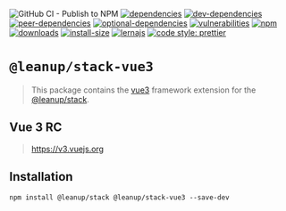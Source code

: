 ![GitHub CI - Publish to NPM](https://github.com/leanupjs/leanup/workflows/GitHub%20CI%20-%20Publish%20to%20NPM/badge.svg)
[![dependencies][dependencies]][dependencies-url]
[![dev-dependencies][dev-dependencies]][peer-dependencies-url]
[![peer-dependencies][peer-dependencies]][peer-dependencies-url]
[![optional-dependencies][optional-dependencies]][peer-dependencies-url]
[![vulnerabilities][vulnerabilities]][vulnerabilities-url]
[![npm][npm]][npm-url]
[![downloads][downloads]][downloads-url]
[![install-size][install-size]][install-size-url]
[![lernajs][lernajs]][lernajs-url]
[![code style: prettier](https://img.shields.io/badge/code_style-prettier-ff69b4.svg)](https://github.com/prettier/prettier)

[npm]: https://img.shields.io/npm/v/@leanup/cli-vue3
[npm-url]: https://www.npmjs.com/package/@leanup/cli-vue3
[dependencies]: https://status.david-dm.org/gh/leanupjs/leanup.svg?path=packages/stack/frameworks/vue3&ref=release/1.1
[dependencies-url]: https://david-dm.org/leanupjs/leanup?path=packages/stack/frameworks/vue3&ref=release/1.1
[dev-dependencies]: https://status.david-dm.org/gh/leanupjs/leanup.svg?path=packages/stack/frameworks/vue3&ref=release/1.1&type=dev
[dev-dependencies-url]: https://david-dm.org/leanupjs/leanup?path=packages/stack/frameworks/vue3&ref=release/1.1&type=dev
[peer-dependencies]: https://status.david-dm.org/gh/leanupjs/leanup.svg?path=packages/stack/frameworks/vue3&ref=release/1.1&type=peer
[peer-dependencies-url]: https://david-dm.org/leanupjs/leanup?path=packages/stack/frameworks/vue3&ref=release/1.1&type=peer
[optional-dependencies]: https://status.david-dm.org/gh/leanupjs/leanup.svg?path=packages/stack/frameworks/vue3&ref=release/1.1&type=optional
[optional-dependencies-url]: https://david-dm.org/leanupjs/leanup?path=packages/stack/frameworks/vue3&ref=release/1.1&type=optional
[vulnerabilities]: https://img.shields.io/snyk/vulnerabilities/npm/@leanup/cli-vue3
[vulnerabilities-url]: https://snyk.io/test/npm/@leanup/cli-vue3
[downloads]: https://img.shields.io/npm/dt/@leanup/cli-vue3
[downloads-url]: https://npmcharts.com/compare/@leanup/cli-vue3?minimal=true
[install-size]: https://packagephobia.now.sh/badge?p=@leanup/cli-vue3@next
[install-size-url]: https://packagephobia.now.sh/result?p=@leanup/cli-vue3@next
[lernajs]: https://img.shields.io/badge/managed%20with-lerna-blueviolet
[lernajs-url]: https://lerna.js.org

# `@leanup/stack-vue3`

> This package contains the [vue3](https://v3.vuejs.org) framework extension for the [@leanup/stack](https://www.npmjs.com/package/@leanup/stack).

## Vue 3 RC

> https://v3.vuejs.org

## Installation

`npm install @leanup/stack @leanup/stack-vue3 --save-dev`
